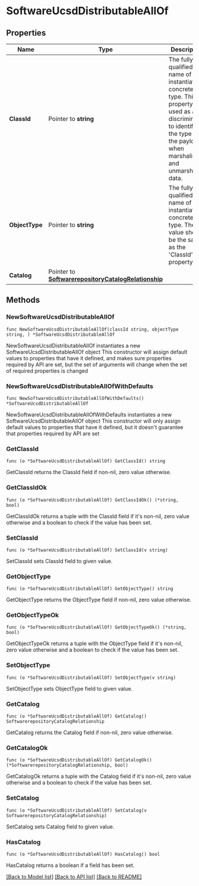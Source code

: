 # SoftwareUcsdDistributableAllOf

## Properties

Name | Type | Description | Notes
------------ | ------------- | ------------- | -------------
**ClassId** | Pointer to **string** | The fully-qualified name of the instantiated, concrete type. This property is used as a discriminator to identify the type of the payload when marshaling and unmarshaling data. | [default to "software.UcsdDistributable"]
**ObjectType** | Pointer to **string** | The fully-qualified name of the instantiated, concrete type. The value should be the same as the &#39;ClassId&#39; property. | [default to "software.UcsdDistributable"]
**Catalog** | Pointer to [**SoftwarerepositoryCatalogRelationship**](softwarerepository.Catalog.Relationship.md) |  | [optional] 

## Methods

### NewSoftwareUcsdDistributableAllOf

`func NewSoftwareUcsdDistributableAllOf(classId string, objectType string, ) *SoftwareUcsdDistributableAllOf`

NewSoftwareUcsdDistributableAllOf instantiates a new SoftwareUcsdDistributableAllOf object
This constructor will assign default values to properties that have it defined,
and makes sure properties required by API are set, but the set of arguments
will change when the set of required properties is changed

### NewSoftwareUcsdDistributableAllOfWithDefaults

`func NewSoftwareUcsdDistributableAllOfWithDefaults() *SoftwareUcsdDistributableAllOf`

NewSoftwareUcsdDistributableAllOfWithDefaults instantiates a new SoftwareUcsdDistributableAllOf object
This constructor will only assign default values to properties that have it defined,
but it doesn't guarantee that properties required by API are set

### GetClassId

`func (o *SoftwareUcsdDistributableAllOf) GetClassId() string`

GetClassId returns the ClassId field if non-nil, zero value otherwise.

### GetClassIdOk

`func (o *SoftwareUcsdDistributableAllOf) GetClassIdOk() (*string, bool)`

GetClassIdOk returns a tuple with the ClassId field if it's non-nil, zero value otherwise
and a boolean to check if the value has been set.

### SetClassId

`func (o *SoftwareUcsdDistributableAllOf) SetClassId(v string)`

SetClassId sets ClassId field to given value.


### GetObjectType

`func (o *SoftwareUcsdDistributableAllOf) GetObjectType() string`

GetObjectType returns the ObjectType field if non-nil, zero value otherwise.

### GetObjectTypeOk

`func (o *SoftwareUcsdDistributableAllOf) GetObjectTypeOk() (*string, bool)`

GetObjectTypeOk returns a tuple with the ObjectType field if it's non-nil, zero value otherwise
and a boolean to check if the value has been set.

### SetObjectType

`func (o *SoftwareUcsdDistributableAllOf) SetObjectType(v string)`

SetObjectType sets ObjectType field to given value.


### GetCatalog

`func (o *SoftwareUcsdDistributableAllOf) GetCatalog() SoftwarerepositoryCatalogRelationship`

GetCatalog returns the Catalog field if non-nil, zero value otherwise.

### GetCatalogOk

`func (o *SoftwareUcsdDistributableAllOf) GetCatalogOk() (*SoftwarerepositoryCatalogRelationship, bool)`

GetCatalogOk returns a tuple with the Catalog field if it's non-nil, zero value otherwise
and a boolean to check if the value has been set.

### SetCatalog

`func (o *SoftwareUcsdDistributableAllOf) SetCatalog(v SoftwarerepositoryCatalogRelationship)`

SetCatalog sets Catalog field to given value.

### HasCatalog

`func (o *SoftwareUcsdDistributableAllOf) HasCatalog() bool`

HasCatalog returns a boolean if a field has been set.


[[Back to Model list]](../README.md#documentation-for-models) [[Back to API list]](../README.md#documentation-for-api-endpoints) [[Back to README]](../README.md)


